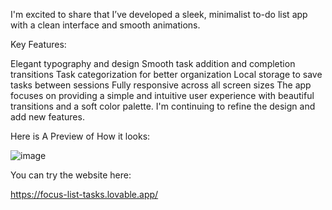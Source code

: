 I'm excited to share that I’ve developed a sleek, minimalist to-do list app with a clean interface and smooth animations.


Key Features:

Elegant typography and design
Smooth task addition and completion transitions
Task categorization for better organization
Local storage to save tasks between sessions
Fully responsive across all screen sizes
The app focuses on providing a simple and intuitive user experience with beautiful transitions and a soft color palette. I'm continuing to refine the design and add new features.


Here is A Preview of How it looks:


![image](https://github.com/user-attachments/assets/170aee88-16aa-40af-9bfd-1025609a429e)



You can try the website here:

https://focus-list-tasks.lovable.app/
